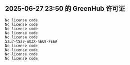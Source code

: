 ## 2025-06-27 23:50 的 GreenHub 许可证
```
No license code
No license code
No license code
No license code
No license code
SZu7-tSa9-uU2X-hEC8-FEEA
No license code
No license code
No license code
No license code
```

